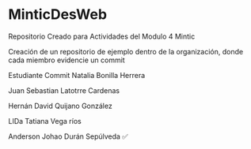 # MinticDesWeb
Repositorio Creado para Actividades del Modulo 4 Mintic


Creación de un repositorio de ejemplo dentro de la organización, donde cada miembro evidencie un commit

Estudiante	Commit
Natalia Bonilla Herrera

Juan Sebastian Latotrre Cardenas

Hernán David Quijano González

LIDa Tatiana Vega ríos

Anderson Johao Durán Sepúlveda ✅
